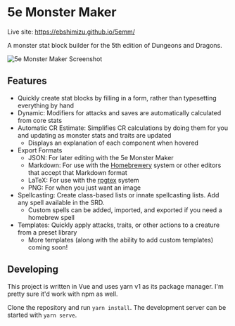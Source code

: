 # 5e Monster Maker
Live site: https://ebshimizu.github.io/5emm/

A monster stat block builder for the 5th edition of Dungeons and Dragons.

![5e Monster Maker Screenshot](https://ebshimizu.github.io/5emm/readme-image.png)

## Features
- Quickly create stat blocks by filling in a form, rather than typesetting everything by hand
- Dynamic: Modifiers for attacks and saves are automatically calculated from core stats
- Automatic CR Estimate: Simplifies CR calculations by doing them for you and updating as monster stats and traits are updated
  - Displays an explanation of each component when hovered
- Export Formats
  - JSON: For later editing with the 5e Monster Maker
  - Markdown: For use with the [Homebrewery](https://homebrewery.naturalcrit.com/) system or other editors that accept that Markdown format
  - LaTeX: For use with the [rpgtex](https://github.com/rpgtex/DND-5e-LaTeX-Template) system
  - PNG: For when you just want an image
- Spellcasting: Create class-based lists or innate spellcasting lists. Add any spell available in the SRD.
  - Custom spells can be added, imported, and exported if you need a homebrew spell
- Templates: Quickly apply attacks, traits, or other actions to a creature from a preset library
  - More templates (along with the ability to add custom templates) coming soon!

## Developing

This project is written in Vue and uses yarn v1 as its package manager. I'm pretty sure it'd work with npm as well.

Clone the repository and run `yarn install`. The development server can be started with `yarn serve`.